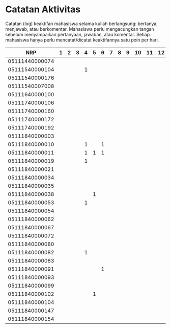 # Catatan Aktivitas
Catatan (log) keaktifan mahasiswa selama kuliah berlangsung: bertanya, menjawab, atau berkomentar. Mahasiswa perlu mengacungkan tangan sebelum menyampaikan pertanyaan, jawaban, atau komentar. Setiap mahasiswa hanya perlu mencatat/dicatat keaktifannya satu poin per hari.

| NRP            | 1 | 2 | 3 | 4 | 5 | 6 | 7 | 8 | 9 | 10 | 11 | 12 | 13 | 14 | 15 | 16 |
|----------------|---|---|---|---|---|---|---|---|---|----|----|----|----|----|----|----|
| 05111440000074 |   |   |   |   |   |   |   |   |   |    |    |    |    |    |    |    |
| 05111540000104 |   |   |   | 1 |   |   |   |   |   |    |    |    |    |    |    |    |
| 05111540000176 |   |   |   |   |   |   |   |   |   |    |    |    |    |    |    |    |
| 05111540007008 |   |   |   |   |   |   |   |   |   |    |    |    |    |    |    |    |
| 05111640000100 |   |   |   |   |   |   |   |   |   |    |    |    |    |    |    |    |
| 05111740000106 |   |   |   |   |   |   |   |   |   |    |    |    |    |    |    |    |
| 05111740000160 |   |   |   |   |   |   |   |   |   |    |    |    |    |    |    |    |
| 05111740000172 |   |   |   |   |   |   |   |   |   |    |    |    |    |    |    |    |
| 05111740000192 |   |   |   |   |   |   |   |   |   |    |    |    |    |    |    |    |
| 05111840000003 |   |   |   |   |   |   |   |   |   |    |    |    |    |    |    |    |
| 05111840000010 |   |   |   | 1 |   | 1 |   |   |   |    |    |    |    |    |    |    |
| 05111840000011 |   |   |   | 1 | 1 | 1 |   |   |   |    |    |    |    |    |    |    |
| 05111840000019 |   |   |   | 1 |   |   |   |   |   |    |    |    |    |    |    |    |
| 05111840000021 |   |   |   |   |   |   |   |   |   |    |    |    |    |    |    |    |
| 05111840000034 |   |   |   |   |   |   |   |   |   |    |    |    |    |    |    |    |
| 05111840000035 |   |   |   |   |   |   |   |   |   |    |    |    |    |    |    |    |
| 05111840000038 |   |   |   |   | 1 |   |   |   |   |    |    |    |    |    |    |    |
| 05111840000053 |   |   |   | 1 |   |   |   |   |   |    |    |    |    |    |    |    |
| 05111840000054 |   |   |   |   |   |   |   |   |   |    |    |    |    |    |    |    |
| 05111840000062 |   |   |   |   |   |   |   |   |   |    |    |    |    |    |    |    |
| 05111840000067 |   |   |   |   |   |   |   |   |   |    |    |    |    |    |    |    |
| 05111840000072 |   |   |   |   |   |   |   |   |   |    |    |    |    |    |    |    |
| 05111840000080 |   |   |   |   |   |   |   |   |   |    |    |    |    |    |    |    |
| 05111840000082 |   |   |   | 1 |   |   |   |   |   |    |    |    |    |    |    |    |
| 05111840000083 |   |   |   |   |   |   |   |   |   |    |    |    |    |    |    |    |
| 05111840000091 |   |   |   |   |   | 1 |   |   |   |    |    |    |    |    |    |    |
| 05111840000093 |   |   |   |   |   |   |   |   |   |    |    |    |    |    |    |    |
| 05111840000099 |   |   |   |   |   |   |   |   |   |    |    |    | 1  |    |    |    |
| 05111840000102 |   |   |   |   | 1 |   |   |   |   |    |    |    |    |    |    |    |
| 05111840000104 |   |   |   |   |   |   |   |   |   |    |    |    |    |    |    |    |
| 05111840000147 |   |   |   |   |   |   |   |   |   |    |    |    |    |    |    |    |
| 05111840000154 |   |   |   |   |   |   |   |   |   |    |    |    |    |    |    |    |
